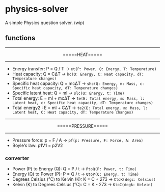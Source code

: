 # physics-solver
A simple Physics question solver. (wip)

## functions
<hr>
<p align=center>=====HEAT=====</p>
<hr>

- Energy transfer:  P = Q / T -> `et(P: Power, Q: Energy, T: Temperature)`
- Heat capacity: Q = CΔT -> `hc(Q: Energy, C: Heat capacity, dT: Temperature changes)`
- Specific heat capacity: Q = mcΔT -> `shc(Q: Energy, m: Mass, c: Specific heat capacity, dT: Temperature changes)`
- Specific latent heat: Q = ml -> `slc(Q: Energy, t: Time)`
- Total energy: E = ml + mcΔT -> `te(E: Total energy, m: Mass, l: Latent heat, c: Specific heat capacity, dT: Temperature changes)`
- Total energy2 : E = ml + CΔT -> `te2(E: Total energy, m: Mass, l: Latent heat, C: Heat capacity, dT: Temperature changes)`

<hr>
<p align=center>=====PRESSURE=====</p>
<hr>

- Pressure force: p = F / A -> `pf(p: Pressure, F: Force, A: Area)`
- Boyle's law: p1V1 = p2V2

### converter
- Power (P) to Energy (Q): Q = P / t -> `PtoQ(P: Power, t: Time)`
- Energy (Q) to Power (P): P = Q / t -> `QtoP(Q: Energy, t: Time)`
- Degrees Celsius (°C) to Kelvin (K): K = C + 273 -> `CtoK(degc: Celsius)`
- Kelvin (K) to Degrees Celsius (°C): C = K - 273 -> `KtoC(degk: Kelvin)`

